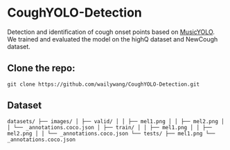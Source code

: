 # CoughYOLO-Detection
Detection and identification of cough onset points based on [MusicYOLO](https://github.com/xk-wang/MusicYOLO/tree/main). We trained and evaluated the model on the highQ dataset and NewCough dataset.

## Clone the repo:
`git clone https://github.com/wailywang/CoughYOLO-Detection.git`

## Dataset
``` datasets/ ├── images/ │ ├── valid/ │ │ ├── mel1.png │ │ ├── mel2.png │ │ └── _annotations.coco.json │ ├── train/ │ │ ├── mel1.png │ │ ├── mel2.png │ │ └── _annotations.coco.json └── tests/ ├── mel1.png └── _annotations.coco.json ```

